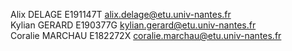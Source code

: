 Alix DELAGE E191147T alix.delage@etu.univ-nantes.fr  
Kylian GERARD E190377G kylian.gerard@etu.univ-nantes.fr  
Coralie MARCHAU E182272X coralie.marchau@etu.univ-nantes.fr
